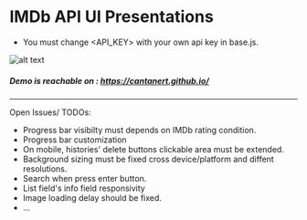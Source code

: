 # IMDb API UI Presentations

- You must change <API_KEY> with your own api key in base.js.

![alt text](https://i.pinimg.com/originals/c8/fa/04/c8fa046b0a3acc396dc33bf245e6fa77.png)

##### Demo is reachable on : https://cantanert.github.io/ 

---

Open Issues/ TODOs:
  - Progress bar visibilty must depends on IMDb rating condition.
  - Progress bar customization
  - On mobile, histories' delete buttons clickable area must be extended.
  - Background sizing must be fixed cross device/platform and diffent resolutions.
  - Search when press enter button.
  - List field's info field responsivity
  - Image loading delay should be fixed.
  - ...
